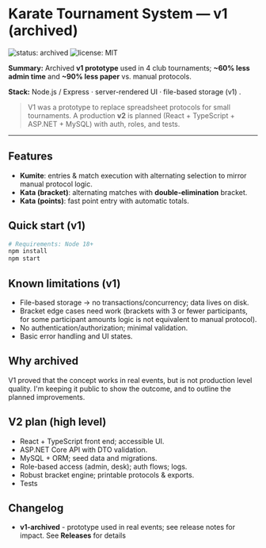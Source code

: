 # Karate Tournament System — v1 (archived)


![status: archived](https://img.shields.io/badge/status-archived-lightgrey)
![license: MIT](https://img.shields.io/badge/license-MIT-blue)

**Summary:** Archived **v1 prototype** used in 4 club tournaments; **~60% less admin time** and **~90% less paper** vs. manual protocols.

**Stack:** Node.js / Express · server-rendered UI · file-based storage (v1) .

> V1 was a prototype to replace spreadsheet protocols for small tournaments. A production **v2** is planned (React + TypeScript + ASP.NET + MySQL) with auth, roles, and tests.

---

## Features
- **Kumite**: entries & match execution with alternating selection to mirror manual protocol logic.
- **Kata (bracket)**: alternating matches with **double-elimination** bracket.
- **Kata (points)**: fast point entry with automatic totals.

## Quick start (v1)
```bash
# Requirements: Node 18+
npm install
npm start
```

## Known limitations (v1)
- File-based storage → no transactions/concurrency; data lives on disk.
- Bracket edge cases need work (brackets with 3 or fewer participants, for some participant amounts logic is not equivalent to manual protocol).
- No authentication/authorization; minimal validation.
- Basic error handling and UI states.

## Why archived
V1 proved that the concept works in real events, but is not production level quality. I'm keeping it public to show the outcome, and to outline the planned improvements.

## V2 plan (high level)
- React + TypeScript front end; accessible UI.
- ASP.NET Core API with DTO validation.
- MySQL + ORM; seed data and migrations.
- Role-based access (admin, desk); auth flows; logs.
- Robust bracket engine; printable protocols & exports.
- Tests

## Changelog
- **v1-archived** - prototype used in real events; see release notes for impact.
  See **Releases** for details
